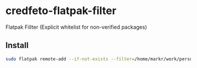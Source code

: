 # credfeto-flatpak-filter
Flatpak Fillter (Explicit whitelist for non-verified packages)

## Install
```bash
sudo flatpak remote-add --if-not-exists --filter=/home/markr/work/personal/credfeto-flatpak-filter/flatpak.filter flathub-whitelist https://flathub.org/repo/flathub.flatpakrepo
```
